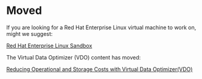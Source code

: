 # Moved

If you are looking for a Red Hat Enterprise Linux virtual machine to work on, might we suggest:

[Red Hat Enterprise Linux Sandbox](https://lab.redhat.com/sandbox)


The Virtual Data Optimizer (VDO) content has moved:

[Reducing Operational and Storage Costs with Virtual Data Optimizer(VDO)](https://lab.redhat.com/vdo-configure2)

